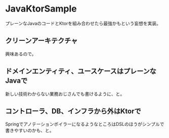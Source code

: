 # JavaKtorSample

プレーンなJavaのコードとKtorを組み合わせたら最強かもという妄想を実装。

## クリーンアーキテクチャ

興味あるので。

## ドメインエンティティ、ユースケースはプレーンなJavaで

新しい技術わからない業務おじさんでも書けるように、と。

## コントローラ、DB、インフラから外はKtorで

SpringでアノテーションボイラーになるようなところはDSLのほうがシンプルで書きやすいのかも、と。
